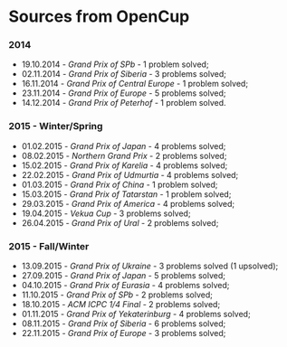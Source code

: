 # Sources from OpenCup

### 2014
- 19.10.2014 - *Grand Prix of SPb* - 1 problem solved;
- 02.11.2014 - *Grand Prix of Siberia* - 3 problems solved;
- 16.11.2014 - *Grand Prix of Central Europe* - 1 problem solved;
- 23.11.2014 - *Grand Prix of Europe* - 5 problems solved;
- 14.12.2014 - *Grand Prix of Peterhof* - 1 problem solved.

### 2015 - Winter/Spring
- 01.02.2015 - *Grand Prix of Japan* - 4 problems solved;
- 08.02.2015 - *Northern Grand Prix* - 2 problems solved;
- 15.02.2015 - *Grand Prix of Karelia* - 4 problems solved;
- 22.02.2015 - *Grand Prix of Udmurtia* - 4 problems solved;
- 01.03.2015 - *Grand Prix of China* - 1 problem solved;
- 15.03.2015 - *Grand Prix of Tatarstan* - 1 problem solved;
- 29.03.2015 - *Grand Prix of America* - 4 problems solved;
- 19.04.2015 - *Vekua Cup* - 3 problems solved;
- 26.04.2015 - *Grand Prix of Ural* - 2 problems solved;

### 2015 - Fall/Winter
- 13.09.2015 - *Grand Prix of Ukraine* - 3 problems solved (1 upsolved);
- 27.09.2015 - *Grand Prix of Japan* - 5 problems solved;
- 04.10.2015 - *Grand Prix of Eurasia* - 4 problems solved;
- 11.10.2015 - *Grand Prix of SPb* - 2 problems solved;
- 18.10.2015 - *ACM ICPC 1/4 Final* - 2 problems solved;
- 01.11.2015 - *Grand Prix of Yekaterinburg* - 4 problems solved;
- 08.11.2015 - *Grand Prix of Siberia* - 6 problems solved;
- 22.11.2015 - *Grand Prix of Europe* - 3 problems solved;